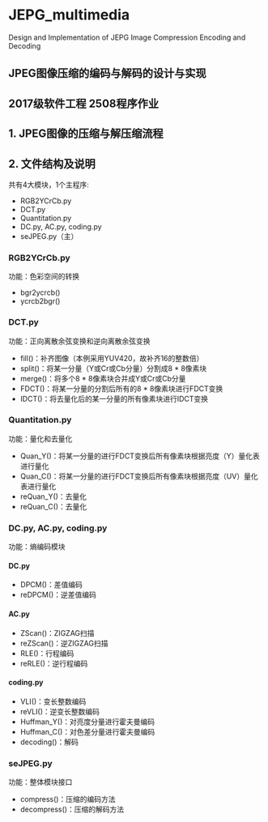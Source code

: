 # JEPG_multimedia
Design and Implementation of JEPG Image Compression Encoding and Decoding

JPEG图像压缩的编码与解码的设计与实现
---
2017级软件工程 2508程序作业
---

## 1. JPEG图像的压缩与解压缩流程

## 2. 文件结构及说明
共有4大模块，1个主程序:
- RGB2YCrCb.py
- DCT.py
- Quantitation.py
- DC.py, AC.py, coding.py
- seJPEG.py（主）

### RGB2YCrCb.py
功能：色彩空间的转换
- bgr2ycrcb()
- ycrcb2bgr()
### DCT.py
功能：正向离散余弦变换和逆向离散余弦变换
- fill()：补齐图像（本例采用YUV420，故补齐16的整数倍）
- split()：将某一分量（Y或Cr或Cb分量）分割成8 * 8像素块
- merge()：将多个8 * 8像素块合并成Y或Cr或Cb分量
- FDCT()：将某一分量的分割后所有的8 * 8像素块进行FDCT变换
- IDCT()：将去量化后的某一分量的所有像素块进行IDCT变换
### Quantitation.py
功能：量化和去量化
- Quan_Y()：将某一分量的进行FDCT变换后所有像素块根据亮度（Y）量化表进行量化
- Quan_C()：将某一分量的进行FDCT变换后所有像素块根据亮度（UV）量化表进行量化
- reQuan_Y()：去量化
- reQuan_C()：去量化
### DC.py, AC.py, coding.py
功能：熵编码模块
#### DC.py
- DPCM()：差值编码
- reDPCM()：逆差值编码
#### AC.py
- ZScan()：ZIGZAG扫描
- reZScan()：逆ZIGZAG扫描
- RLE()：行程编码
- reRLE()：逆行程编码
#### coding.py
- VLI()：变长整数编码
- reVLI()：逆变长整数编码
- Huffman_Y()：对亮度分量进行霍夫曼编码
- Huffman_C()：对色差分量进行霍夫曼编码
- decoding()：解码
### seJPEG.py
功能：整体模块接口
- compress()：压缩的编码方法
- decompress()：压缩的解码方法


